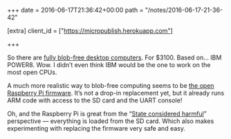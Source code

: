 +++
date = 2016-06-17T21:36:42+00:00
path = "/notes/2016-06-17-21-36-42"

[extra]
client_id = ["https://micropublish.herokuapp.com"]

+++

<p>So there are <a href="https://www.phoronix.com/scan.php?page=article&amp;item=talos-workstation&amp;num=1">fully blob-free desktop computers</a>. For $3100. Based on… IBM POWER8. Wow. I didn’t even think IBM would be the one to work on the most open CPUs.</p>
<p>A much more realistic way to blob-free computing seems to be <a href="https://github.com/christinaa/rpi-open-firmware">the open Raspberry Pi firmware</a>. It’s not a drop-in replacement yet, but it already runs ARM code with access to the SD card and the UART console!</p>
<p>Oh, and the Raspberry Pi is great from the “<a href="http://blog.invisiblethings.org/2015/12/23/state_harmful.html">State considered harmful</a>” perspective — everything is loaded from the SD card. Which also makes experimenting with replacing the firmware very safe and easy.</p>